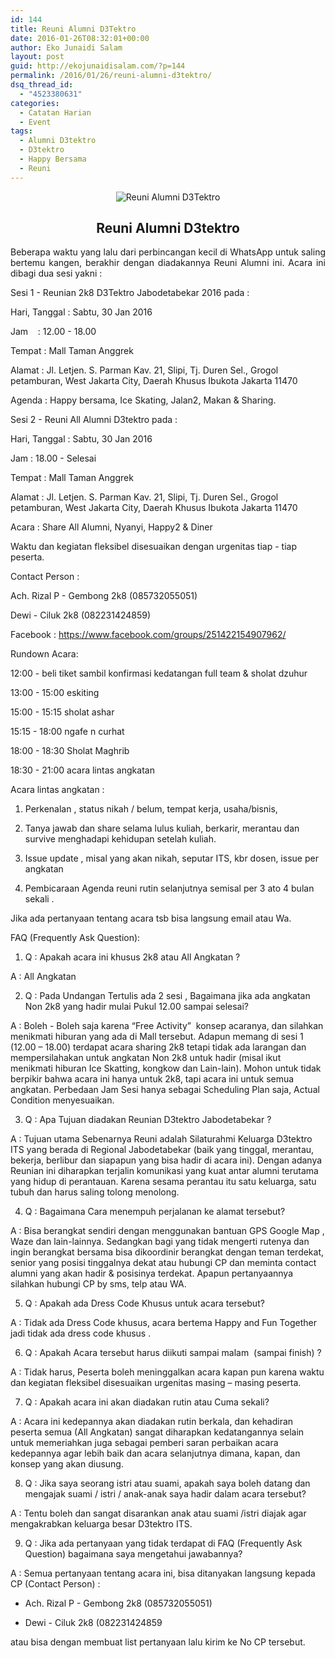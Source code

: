 ```yaml
---
id: 144
title: Reuni Alumni D3Tektro
date: 2016-01-26T08:32:01+00:00
author: Eko Junaidi Salam
layout: post
guid: http://ekojunaidisalam.com/?p=144
permalink: /2016/01/26/reuni-alumni-d3tektro/
dsq_thread_id:
  - "4523380631"
categories:
  - Catatan Harian
  - Event
tags:
  - Alumni D3tektro
  - D3tektro
  - Happy Bersama
  - Reuni
---
```

<div style="text-align:center"><img src="https://ekojunaidisalam.com/wp-content/uploads/2016/01/D3tektro.jpg" alt="Reuni Alumni D3Tektro" /></div>
<h2 style="text-align: center;">Reuni Alumni D3tektro</h2>

<p style="text-align: justify;">
  Beberapa waktu yang lalu dari perbincangan kecil di WhatsApp untuk saling bertemu kangen, berakhir dengan diadakannya Reuni Alumni ini. Acara ini dibagi dua sesi yakni :
</p>

Sesi 1 - Reunian 2k8 D3Tektro Jabodetabekar 2016 pada :

Hari, Tanggal : Sabtu, 30 Jan 2016
  
Jam    : 12.00 - 18.00
  
Tempat : Mall Taman Anggrek
  
Alamat : Jl. Letjen. S. Parman Kav. 21, Slipi, Tj. Duren Sel., Grogol petamburan, West Jakarta City, Daerah Khusus Ibukota Jakarta 11470
  
Agenda : Happy bersama, Ice Skating, Jalan2, Makan & Sharing.

Sesi 2 - Reuni All Alumni D3tektro pada :
  
Hari, Tanggal : Sabtu, 30 Jan 2016
  
Jam : 18.00 - Selesai
  
Tempat : Mall Taman Anggrek
  
Alamat : Jl. Letjen. S. Parman Kav. 21, Slipi, Tj. Duren Sel., Grogol petamburan, West Jakarta City, Daerah Khusus Ibukota Jakarta 11470
  
Acara : Share All Alumni, Nyanyi, Happy2 & Diner

Waktu dan kegiatan fleksibel disesuaikan dengan urgenitas tiap - tiap peserta.
  


Contact Person :
  
Ach. Rizal P - Gembong 2k8 (085732055051)
  
Dewi - Ciluk 2k8 (082231424859)
  
Facebook : <a href="https://www.facebook.com/groups/251422154907962/" target="_blank">https://www.facebook.com/groups/251422154907962/</a>

<a name='more'></a>Rundown Acara:


  
12:00 - beli tiket sambil konfirmasi kedatangan full team & sholat dzuhur
  
13:00 - 15:00 eskiting
  
15:00 - 15:15 sholat ashar
  
15:15 - 18:00 ngafe n curhat
  
18:00 - 18:30 Sholat Maghrib
  
18:30 - 21:00 acara lintas angkatan

Acara lintas angkatan :
  
1. Perkenalan , status nikah / belum, tempat kerja, usaha/bisnis,
  
2. Tanya jawab dan share selama lulus kuliah, berkarir, merantau dan survive menghadapi kehidupan setelah kuliah.
  
3. Issue update , misal yang akan nikah, seputar ITS, kbr dosen, issue per angkatan
  
4. Pembicaraan Agenda reuni rutin selanjutnya semisal per 3 ato 4 bulan sekali .

Jika ada pertanyaan tentang acara tsb bisa langsung email atau Wa.

FAQ (Frequently Ask Question):
  
1. Q : Apakah acara ini khusus 2k8 atau All Angkatan ?
  
A : All Angkatan

2. Q : Pada Undangan Tertulis ada 2 sesi , Bagaimana jika ada angkatan Non 2k8 yang hadir mulai Pukul 12.00 sampai selesai?
  
A : Boleh - Boleh saja karena &#8220;Free Activity&#8221;  konsep acaranya, dan silahkan menikmati hiburan yang ada di Mall tersebut. Adapun memang di sesi 1 (12.00 – 18.00) terdapat acara sharing 2k8 tetapi tidak ada larangan dan mempersilahakan untuk angkatan Non 2k8 untuk hadir (misal ikut menikmati hiburan Ice Skatting, kongkow dan Lain-lain). Mohon untuk tidak berpikir bahwa acara ini hanya untuk 2k8, tapi acara ini untuk semua angkatan. Perbedaan Jam Sesi hanya sebagai Scheduling Plan saja, Actual Condition menyesuaikan.

3. Q : Apa Tujuan diadakan Reunian D3tektro Jabodetabekar ?
  
A : Tujuan utama Sebenarnya Reuni adalah Silaturahmi Keluarga D3tektro ITS yang berada di Regional Jabodetabekar (baik yang tinggal, merantau, bekerja, berlibur dan siapapun yang bisa hadir di acara ini). Dengan adanya Reunian ini diharapkan terjalin komunikasi yang kuat antar alumni terutama yang hidup di perantauan. Karena sesama perantau itu satu keluarga, satu tubuh dan harus saling tolong menolong.

4. Q : Bagaimana Cara menempuh perjalanan ke alamat tersebut?
  
A : Bisa berangkat sendiri dengan menggunakan bantuan GPS Google Map , Waze dan lain-lainnya. Sedangkan bagi yang tidak mengerti rutenya dan ingin berangkat bersama bisa dikoordinir berangkat dengan teman terdekat, senior yang posisi tinggalnya dekat atau hubungi CP dan meminta contact alumni yang akan hadir & posisinya terdekat. Apapun pertanyaannya silahkan hubungi CP by sms, telp atau WA.

5. Q : Apakah ada Dress Code Khusus untuk acara tersebut?
  
A : Tidak ada Dress Code khusus, acara bertema Happy and Fun Together jadi tidak ada dress code khusus .

6. Q : Apakah Acara tersebut harus diikuti sampai malam  (sampai finish) ?
  
A : Tidak harus, Peserta boleh meninggalkan acara kapan pun karena waktu dan kegiatan fleksibel disesuaikan urgenitas masing – masing peserta.

7. Q : Apakah acara ini akan diadakan rutin atau Cuma sekali?
  
A : Acara ini kedepannya akan diadakan rutin berkala, dan kehadiran peserta semua (All Angkatan) sangat diharapkan kedatangannya selain untuk memeriahkan juga sebagai pemberi saran perbaikan acara kedepannya agar lebih baik dan acara selanjutnya dimana, kapan, dan konsep yang akan diusung.

8. Q : Jika saya seorang istri atau suami, apakah saya boleh datang dan mengajak suami / istri / anak-anak saya hadir dalam acara tersebut?
  
A : Tentu boleh dan sangat disarankan anak atau suami /istri diajak agar mengakrabkan keluarga besar D3tektro ITS.

9. Q : Jika ada pertanyaan yang tidak terdapat di FAQ (Frequently Ask Question) bagaimana saya mengetahui jawabannya?
  
A : Semua pertanyaan tentang acara ini, bisa ditanyakan langsung kepada CP (Contact Person) :

- Ach. Rizal P - Gembong 2k8 (085732055051)
  
- Dewi - Ciluk 2k8 (082231424859

atau bisa dengan membuat list pertanyaan lalu kirim ke No CP tersebut.
